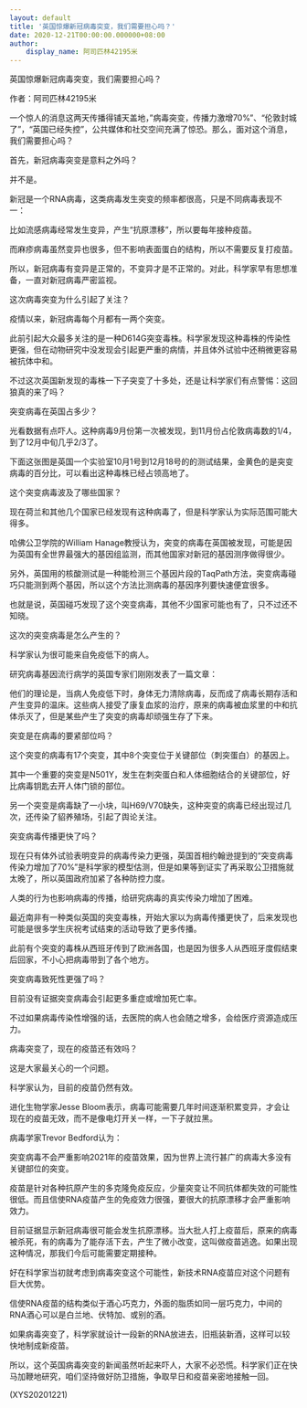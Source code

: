 ```yaml
---
layout: default
title: '英国惊爆新冠病毒突变，我们需要担心吗？'
date: 2020-12-21T00:00:00.000000+08:00
author:
    display_name: 阿司匹林42195米
---
```


英国惊爆新冠病毒突变，我们需要担心吗？

作者：阿司匹林42195米

一个惊人的消息这两天传播得铺天盖地，”病毒突变，传播力激增70%”、“伦敦封城了”，“英国已经失控”，公共媒体和社交空间充满了惊恐。那么，面对这个消息，我们需要担心吗？

首先，新冠病毒突变是意料之外吗？

并不是。

新冠是一个RNA病毒，这类病毒发生突变的频率都很高，只是不同病毒表现不一：

比如流感病毒经常发生变异，产生“抗原漂移”，所以要每年接种疫苗。

而麻疹病毒虽然变异也很多，但不影响表面蛋白的结构，所以不需要反复打疫苗。

所以，新冠病毒有变异是正常的，不变异才是不正常的。对此，科学家早有思想准备，一直对新冠病毒严密监视。

这次病毒突变为什么引起了关注？

疫情以来，新冠病毒每个月都有一两个突变。

此前引起大众最多关注的是一种D614G突变毒株。科学家发现这种毒株的传染性更强，但在动物研究中没发现会引起更严重的病情，并且体外试验中还稍微更容易被抗体中和。

不过这次英国新发现的毒株一下子突变了十多处，还是让科学家们有点警惕：这回狼真的来了吗？

突变病毒在英国占多少？

光看数据有点吓人。这种病毒9月份第一次被发现，到11月份占伦敦病毒数的1/4，到了12月中旬几乎2/3了。

下面这张图是英国一个实验室10月1号到12月18号的的测试结果，金黄色的是突变病毒的百分比，可以看出这种毒株已经占领高地了。

这个突变病毒波及了哪些国家？

现在荷兰和其他几个国家已经发现有这种病毒了，但是科学家认为实际范围可能大得多。

哈佛公卫学院的William Hanage教授认为，突变的病毒在英国被发现，可能是因为英国有全世界最强大的基因组监测，而其他国家对新冠的基因测序做得很少。

另外，英国用的核酸测试是一种能检测三个基因片段的TaqPath方法，突变病毒碰巧只能测到两个基因，所以这个方法比测病毒的基因序列要快速便宜很多。

也就是说，英国碰巧发现了这个突变病毒，其他不少国家可能也有了，只不过还不知晓。

这次的突变病毒是怎么产生的？

科学家认为很可能来自免疫低下的病人。

研究病毒基因流行病学的英国专家们刚刚发表了一篇文章：

他们的理论是，当病人免疫低下时，身体无力清除病毒，反而成了病毒长期存活和产生变异的温床。这些病人接受了康复血浆的治疗，原来的病毒被血浆里的中和抗体杀灭了，但是某些产生了突变的病毒却顽强生存了下来。

突变是在病毒的要紧部位吗？

这个突变的病毒有17个突变，其中8个突变位于关键部位（刺突蛋白）的基因上。

其中一个重要的突变是N501Y，发生在刺突蛋白和人体细胞结合的关键部位，好比病毒钥匙去开人体门锁的部位。

另一个突变是病毒缺了一小块，叫H69/V70缺失，这种突变的病毒已经出现过几次，还传染了貂养殖场，引起了舆论关注。

突变病毒传播更快了吗？

现在只有体外试验表明变异的病毒传染力更强，英国首相约翰逊提到的“突变病毒传染力增加了70%”是科学家的模型估测，但是如果等到证实了再采取公卫措施就太晚了，所以英国政府加紧了各种防控力度。

人类的行为也影响病毒的传播，给研究病毒的真实传染力增加了困难。

最近南非有一种类似英国的突变毒株，开始大家以为病毒传播更快了，后来发现也可能是很多学生庆祝考试结束的活动导致了更多传播。

此前有个突变的毒株从西班牙传到了欧洲各国，也是因为很多人从西班牙度假结束后回家，不小心把病毒带到了各个地方。

突变病毒致死性更强了吗？

目前没有证据突变病毒会引起更多重症或增加死亡率。

不过如果病毒传染性增强的话，去医院的病人也会随之增多，会给医疗资源造成压力。

病毒突变了，现在的疫苗还有效吗？

这是大家最关心的一个问题。

科学家认为，目前的疫苗仍然有效。

进化生物学家Jesse Bloom表示，病毒可能需要几年时间逐渐积累变异，才会让现在的疫苗无效，而不是像电灯开关一样，一下子就拉黑。

病毒学家Trevor Bedford认为：

突变病毒不会严重影响2021年的疫苗效果，因为世界上流行甚广的病毒大多没有关键部位的突变。

疫苗是针对各种抗原产生的多克隆免疫反应，少量突变让不同抗体都失效的可能性很低。而且信使RNA疫苗产生的免疫效力很强，要很大的抗原漂移才会严重影响效力。

目前证据显示新冠病毒很可能会发生抗原漂移。当大批人打上疫苗后，原来的病毒被杀死，有的病毒为了能存活下去，产生了微小改变，这叫做疫苗逃逸。如果出现这种情况，那我们今后可能需要定期接种。

好在科学家当初就考虑到病毒突变这个可能性，新技术RNA疫苗应对这个问题有巨大优势。

信使RNA疫苗的结构类似于酒心巧克力，外面的脂质如同一层巧克力，中间的RNA酒心可以是白兰地、伏特加、或别的酒。

如果病毒突变了，科学家就设计一段新的RNA放进去，旧瓶装新酒，这样可以较快地制成新疫苗。

所以，这个英国病毒突变的新闻虽然听起来吓人，大家不必恐慌。科学家们正在快马加鞭地研究，咱们坚持做好防卫措施，争取早日和疫苗亲密地接触一回。

(XYS20201221)

